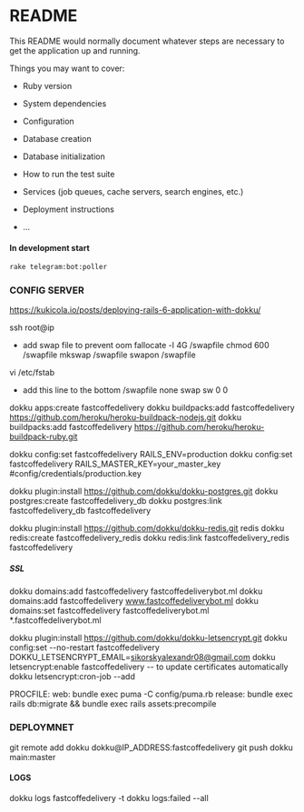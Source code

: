 # README

This README would normally document whatever steps are necessary to get the
application up and running.

Things you may want to cover:

* Ruby version

* System dependencies

* Configuration

* Database creation

* Database initialization

* How to run the test suite

* Services (job queues, cache servers, search engines, etc.)

* Deployment instructions

* ...

#### In development start
```bash
rake telegram:bot:poller
```

### CONFIG SERVER
https://kukicola.io/posts/deploying-rails-6-application-with-dokku/

ssh root@ip

- add swap file to prevent oom
fallocate -l 4G /swapfile
chmod 600 /swapfile
mkswap /swapfile
swapon /swapfile

vi /etc/fstab
- add this line to the bottom
/swapfile none swap sw 0 0

dokku apps:create fastcoffedelivery
dokku buildpacks:add fastcoffedelivery https://github.com/heroku/heroku-buildpack-nodejs.git
dokku buildpacks:add fastcoffedelivery https://github.com/heroku/heroku-buildpack-ruby.git

dokku config:set fastcoffedelivery RAILS_ENV=production
dokku config:set fastcoffedelivery RAILS_MASTER_KEY=your_master_key #config/credentials/production.key

dokku plugin:install https://github.com/dokku/dokku-postgres.git
dokku postgres:create fastcoffedelivery_db
dokku postgres:link fastcoffedelivery_db fastcoffedelivery

dokku plugin:install https://github.com/dokku/dokku-redis.git redis
dokku redis:create fastcoffedelivery_redis
dokku redis:link fastcoffedelivery_redis fastcoffedelivery

##### SSL
dokku domains:add fastcoffedelivery fastcoffedeliverybot.ml
dokku domains:add fastcoffedelivery www.fastcoffedeliverybot.ml
dokku domains:set fastcoffedelivery fastcoffedeliverybot.ml  *.fastcoffedeliverybot.ml

dokku plugin:install https://github.com/dokku/dokku-letsencrypt.git
dokku config:set --no-restart fastcoffedelivery DOKKU_LETSENCRYPT_EMAIL=sikorskyalexandr08@gmail.com
dokku letsencrypt:enable fastcoffedelivery
-- to update certificates automatically
dokku letsencrypt:cron-job --add

PROCFILE:
web: bundle exec puma -C config/puma.rb
release: bundle exec rails db:migrate && bundle exec rails assets:precompile

### DEPLOYMNET

git remote add dokku dokku@IP_ADDRESS:fastcoffedelivery
git push dokku main:master

#### LOGS
dokku logs fastcoffedelivery -t
dokku logs:failed --all